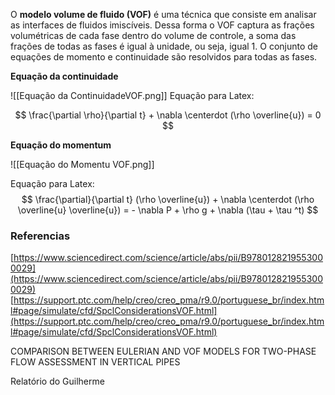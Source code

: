 O **modelo volume de fluido (VOF)** é uma técnica que consiste em analisar as interfaces de fluidos imiscíveis. Dessa forma o VOF captura as frações volumétricas de cada fase dentro do volume de controle, a soma das frações de todas as fases é igual à unidade, ou seja, igual 1. O conjunto de equações de momento e continuidade são resolvidos para todas as fases.

**Equação da continuidade**

![[Equação da ContinuidadeVOF.png]]
Equação para Latex:

$$ \frac{\partial \rho}{\partial t} + \nabla \centerdot (\rho \overline{u}) = 0 $$

**Equação do momentum**

![[Equação do Momentu VOF.png]]

Equação para Latex:
$$ \frac{\partial}{\partial t} (\rho \overline{u}) + \nabla \centerdot (\rho \overline{u} \overline{u}) = - \nabla P + \rho g + \nabla (\tau + \tau ^t) $$

### Referencias

[https://www.sciencedirect.com/science/article/abs/pii/B9780128219553000029](https://www.sciencedirect.com/science/article/abs/pii/B9780128219553000029)
[https://support.ptc.com/help/creo/creo_pma/r9.0/portuguese_br/index.html#page/simulate/cfd/SpclConsiderationsVOF.html](https://support.ptc.com/help/creo/creo_pma/r9.0/portuguese_br/index.html#page/simulate/cfd/SpclConsiderationsVOF.html)

COMPARISON BETWEEN EULERIAN AND VOF MODELS FOR TWO-PHASE FLOW ASSESSMENT IN VERTICAL PIPES

Relatório do Guilherme